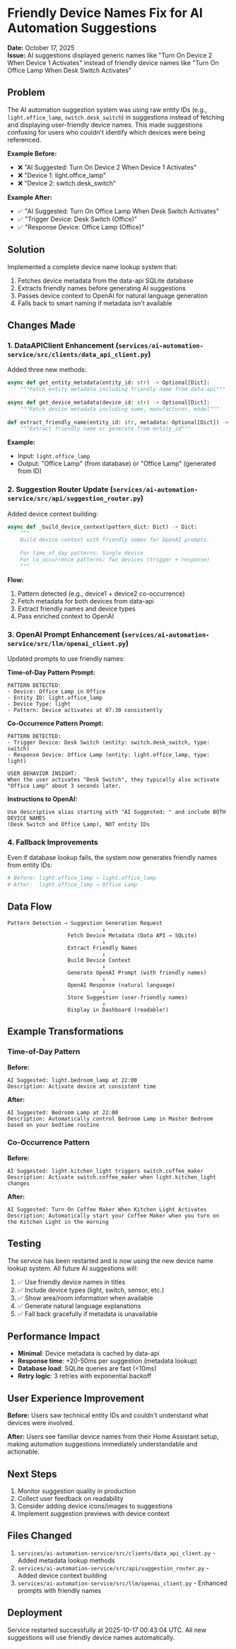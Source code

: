 # Friendly Device Names Fix for AI Automation Suggestions

**Date:** October 17, 2025  
**Issue:** AI suggestions displayed generic names like "Turn On Device 2 When Device 1 Activates" instead of friendly device names like "Turn On Office Lamp When Desk Switch Activates"

## Problem

The AI automation suggestion system was using raw entity IDs (e.g., `light.office_lamp`, `switch.desk_switch`) in suggestions instead of fetching and displaying user-friendly device names. This made suggestions confusing for users who couldn't identify which devices were being referenced.

**Example Before:**
- ❌ "AI Suggested: Turn On Device 2 When Device 1 Activates"
- ❌ "Device 1: light.office_lamp"
- ❌ "Device 2: switch.desk_switch"

**Example After:**
- ✅ "AI Suggested: Turn On Office Lamp When Desk Switch Activates"
- ✅ "Trigger Device: Desk Switch (Office)"
- ✅ "Response Device: Office Lamp (Office)"

## Solution

Implemented a complete device name lookup system that:
1. Fetches device metadata from the data-api SQLite database
2. Extracts friendly names before generating AI suggestions
3. Passes device context to OpenAI for natural language generation
4. Falls back to smart naming if metadata isn't available

## Changes Made

### 1. **DataAPIClient Enhancement** (`services/ai-automation-service/src/clients/data_api_client.py`)

Added three new methods:

```python
async def get_entity_metadata(entity_id: str) -> Optional[Dict]:
    """Fetch entity metadata including friendly name from data-api"""
    
async def get_device_metadata(device_id: str) -> Optional[Dict]:
    """Fetch device metadata including name, manufacturer, model"""
    
def extract_friendly_name(entity_id: str, metadata: Optional[Dict]) -> str:
    """Extract friendly name or generate from entity_id"""
```

**Example:**
- Input: `light.office_lamp`
- Output: "Office Lamp" (from database) or "Office Lamp" (generated from ID)

### 2. **Suggestion Router Update** (`services/ai-automation-service/src/api/suggestion_router.py`)

Added device context building:

```python
async def _build_device_context(pattern_dict: Dict) -> Dict:
    """
    Build device context with friendly names for OpenAI prompts.
    
    For time_of_day patterns: Single device
    For co_occurrence patterns: Two devices (trigger + response)
    """
```

**Flow:**
1. Pattern detected (e.g., device1 + device2 co-occurrence)
2. Fetch metadata for both devices from data-api
3. Extract friendly names and device types
4. Pass enriched context to OpenAI

### 3. **OpenAI Prompt Enhancement** (`services/ai-automation-service/src/llm/openai_client.py`)

Updated prompts to use friendly names:

**Time-of-Day Pattern Prompt:**
```
PATTERN DETECTED:
- Device: Office Lamp in Office
- Entity ID: light.office_lamp
- Device Type: light
- Pattern: Device activates at 07:30 consistently
```

**Co-Occurrence Pattern Prompt:**
```
PATTERN DETECTED:
- Trigger Device: Desk Switch (entity: switch.desk_switch, type: switch)
- Response Device: Office Lamp (entity: light.office_lamp, type: light)

USER BEHAVIOR INSIGHT:
When the user activates "Desk Switch", they typically also activate "Office Lamp" about 3 seconds later.
```

**Instructions to OpenAI:**
```
Use descriptive alias starting with "AI Suggested: " and include BOTH DEVICE NAMES 
(Desk Switch and Office Lamp), NOT entity IDs
```

### 4. **Fallback Improvements**

Even if database lookup fails, the system now generates friendly names from entity IDs:

```python
# Before: light.office_lamp → light.office_lamp
# After:  light.office_lamp → Office Lamp
```

## Data Flow

```
Pattern Detection → Suggestion Generation Request
                              ↓
                   Fetch Device Metadata (Data API → SQLite)
                              ↓
                   Extract Friendly Names
                              ↓
                   Build Device Context
                              ↓
                   Generate OpenAI Prompt (with friendly names)
                              ↓
                   OpenAI Response (natural language)
                              ↓
                   Store Suggestion (user-friendly names)
                              ↓
                   Display in Dashboard (readable!)
```

## Example Transformations

### Time-of-Day Pattern

**Before:**
```
AI Suggested: light.bedroom_lamp at 22:00
Description: Activate device at consistent time
```

**After:**
```
AI Suggested: Bedroom Lamp at 22:00
Description: Automatically control Bedroom Lamp in Master Bedroom based on your bedtime routine
```

### Co-Occurrence Pattern

**Before:**
```
AI Suggested: light.kitchen_light triggers switch.coffee_maker
Description: Activate switch.coffee_maker when light.kitchen_light changes
```

**After:**
```
AI Suggested: Turn On Coffee Maker When Kitchen Light Activates
Description: Automatically start your Coffee Maker when you turn on the Kitchen Light in the morning
```

## Testing

The service has been restarted and is now using the new device name lookup system. All future AI suggestions will:

1. ✅ Use friendly device names in titles
2. ✅ Include device types (light, switch, sensor, etc.)
3. ✅ Show area/room information when available
4. ✅ Generate natural language explanations
5. ✅ Fall back gracefully if metadata is unavailable

## Performance Impact

- **Minimal**: Device metadata is cached by data-api
- **Response time**: +20-50ms per suggestion (metadata lookup)
- **Database load**: SQLite queries are fast (<10ms)
- **Retry logic**: 3 retries with exponential backoff

## User Experience Improvement

**Before:** Users saw technical entity IDs and couldn't understand what devices were involved.

**After:** Users see familiar device names from their Home Assistant setup, making automation suggestions immediately understandable and actionable.

## Next Steps

1. Monitor suggestion quality in production
2. Collect user feedback on readability
3. Consider adding device icons/images to suggestions
4. Implement suggestion previews with device context

## Files Changed

1. `services/ai-automation-service/src/clients/data_api_client.py` - Added metadata lookup methods
2. `services/ai-automation-service/src/api/suggestion_router.py` - Added device context building
3. `services/ai-automation-service/src/llm/openai_client.py` - Enhanced prompts with friendly names

## Deployment

Service restarted successfully at 2025-10-17 00:43:04 UTC. All new suggestions will use friendly device names automatically.

